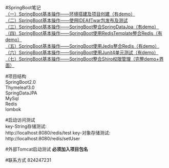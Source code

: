 #SpringBoot笔记  
[（一）SpringBoot基本操作——环境搭建及项目创建（有demo）](https://blog.csdn.net/zhulier1124/article/details/81988471)   
[（二）SpringBoot基本操作——使用IDEA打war包发布及测试](https://blog.csdn.net/zhulier1124/article/details/82012829)   
[（三）SpringBoot基本操作——SpringBoot整合SpringDataJpa（有demo）](https://blog.csdn.net/zhulier1124/article/details/82121461)   
[（四）SpringBoot基本操作——SpringBoot使用RedisTemplate整合Redis（有demo）](https://blog.csdn.net/zhulier1124/article/details/82154937)   
[（五）SpringBoot基本操作——SpringBoot使用Jedis整合Redis（有demo）](https://blog.csdn.net/zhulier1124/article/details/82193182)   
[（六）SpringBoot基本操作——SpringBoot使用Junit4单元测试（有demo）](https://blog.csdn.net/zhulier1124/article/details/82228831)   
[（七）SpringBoot基本操作——SpringBoot整合Shiro权限管理（完整demo+界面）](https://blog.csdn.net/zhulier1124/article/details/82289736)   

#项目结构  
SpringBoot2.0  
Thymeleaf3.0  
SpringDataJPA  
MySql  
Redis  
lombok  

#启动访问测试  
key-String存储测试:   
http://localhost:8080/redis/test
key-对象存储测试:   
http://localhost:8080/redis/setUser

#外部Tomcat启动测试
**必须加入项目包名**  

#联系方式
824247231